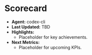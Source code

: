 # Scorecard

- **Agent:** codex-cli
- **Last Updated:** TBD
- **Highlights:**
  - Placeholder for key achievements.
- **Next Metrics:**
  - Placeholder for upcoming KPIs.
